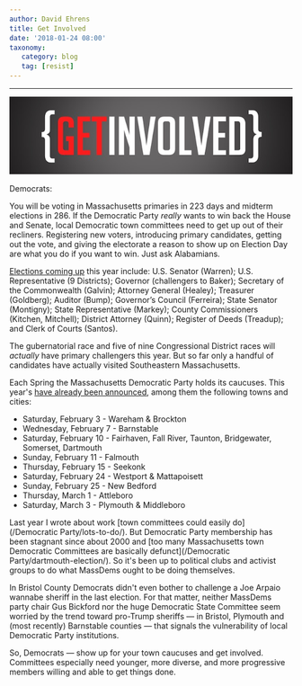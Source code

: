```yaml
---
author: David Ehrens
title: Get Involved
date: '2018-01-24 08:00'
taxonomy:
   category: blog
   tag: [resist]
---
```

---

![](involved.jpg)

Democrats:

You will be voting in Massachusetts primaries in 223 days and midterm elections in 286. If the Democratic Party *really* wants to win back the House and Senate, local Democratic town committees need to get up out of their recliners. Registering new voters, introducing primary candidates, getting out the vote, and giving the electorate a reason to show up on Election Day are what you do if you want to win. Just ask Alabamians.

[Elections coming up](http://www.sec.state.ma.us/ele/elesched/schedidx.htm) this year include: U.S. Senator (Warren); U.S. Representative (9 Districts); Governor (challengers to Baker); Secretary of the Commonwealth (Galvin); Attorney General (Healey); Treasurer (Goldberg); Auditor (Bump); Governor’s Council (Ferreira); State Senator (Montigny); State Representative (Markey); County Commissioners (Kitchen, Mitchell); District Attorney (Quinn); Register of Deeds (Treadup); and Clerk of Courts (Santos).

The gubernatorial race and five of nine Congressional District races will *actually* have primary challengers this year. But so far only a handful of candidates have actually visited Southeastern Massachusetts.

Each Spring the Massachusetts Democratic Party holds its caucuses. This year's [have already been announced](https://massdems.org/convention/2018-caucus-dates), among them the following towns and cities:

- Saturday, February 3 - Wareham & Brockton
- Wednesday, February 7 - Barnstable
- Saturday, February 10 - Fairhaven, Fall River, Taunton, Bridgewater, Somerset, Dartmouth
- Sunday, February 11 - Falmouth
- Thursday, February 15 - Seekonk
- Saturday, February 24 - Westport & Mattapoisett
- Sunday, February 25 - New Bedford
- Thursday, March 1 - Attleboro
- Saturday, March 3 - Plymouth & Middleboro

Last year I wrote about work [town committees could easily do](/Democratic Party/lots-to-do/). But Democratic Party membership has been stagnant since about 2000 and [too many Massachusetts town Democratic Committees are basically defunct](/Democratic Party/dartmouth-election/). So it's been up to political clubs and activist groups to do what MassDems ought to be doing themselves. 

In Bristol County Democrats didn't even bother to challenge a Joe Arpaio wannabe sheriff in the last election. For that matter, neither MassDems party chair Gus Bickford nor the huge Democratic State Committee seem worried by the trend toward pro-Trump sheriffs — in Bristol, Plymouth and (most recently) Barnstable counties — that signals the vulnerability of local Democratic Party institutions.

So, Democrats — show up for your town caucuses and get involved. Committees especially need younger, more diverse, and more progressive members willing and able to get things done.
